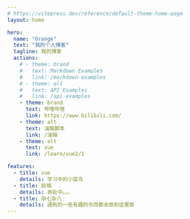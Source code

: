 ```yaml
---
# https://vitepress.dev/reference/default-theme-home-page
layout: home

hero:
  name: "Orange"
  text: "我的个人博客"
  tagline: 我的博客
  actions:
    # - theme: brand
    #   text: Markdown Examples
    #   link: /markdown-examples
    # - theme: alt
    #   text: API Examples
    #   link: /api-examples
    - theme: brand
      text: 哔哩哔哩
      link: https://www.bilibili.com/
    - theme: alt
      text: 油猴脚本
      link: /油猴
    - theme: alt
      text: vue
      link: /learn/vue2/1

features:
  - title: vue
    details: 学习中的小菜鸟
  - title: 前端
    details: 奔赴中。。。
  - title: 杂七杂八
    details: 遇到的一些有趣的东西都会放到这里面
---
```


